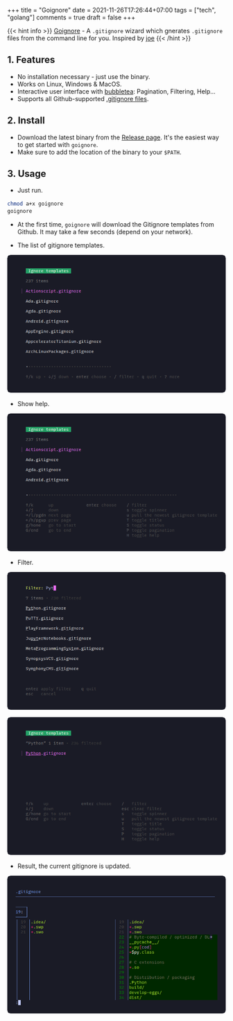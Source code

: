 +++
title = "Goignore"
date = 2021-11-26T17:26:44+07:00
tags = ["tech", "golang"]
comments = true
draft = false
+++

{{< hint info >}}
[Goignore](https://github.com/ntk148v/goignore) - A `.gitignore` wizard which gnerates `.gitignore` files from the command line for you. Inspired by [joe](https://github.com/karan/joe)
{{< /hint >}}

## 1. Features

- No installation necessary - just use the binary.
- Works on Linux, Windows & MacOS.
- Interactive user interface with [bubbletea](https://github.com/charmbracelet/bubbletea): Pagination, Filtering, Help...
- Supports all Github-supported [.gitignore files](https://github.com/github/gitignore.git).

## 2. Install

- Download the latest binary from the [Release page](https://github.com/ntk148v/goignore/releases). It's the easiest way to get started with `goignore`.
- Make sure to add the location of the binary to your `$PATH`.

## 3. Usage

- Just run.

```bash
chmod a+x goignore
goignore
```

- At the first time, `goignore` will download the Gitignore templates from Github. It may take a few seconds (depend on your network).

- The list of gitignore templates.

![](https://raw.githubusercontent.com/ntk148v/goignore/master/screenshots/start.png)

- Show help.

![](https://raw.githubusercontent.com/ntk148v/goignore/master/screenshots/help.png)

- Filter.

![](https://raw.githubusercontent.com/ntk148v/goignore/master/screenshots/filter1.png)

![](https://raw.githubusercontent.com/ntk148v/goignore/master/screenshots/filter2.png)

- Result, the current gitignore is updated.

![](https://raw.githubusercontent.com/ntk148v/goignore/master/screenshots/diff.png)
